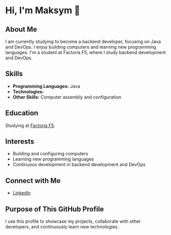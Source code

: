 # Hi, I'm Maksym 👋

## About Me
I am currently studying to become a backend developer, focusing on Java and DevOps. I enjoy building computers and learning new programming languages. I'm a student at Factoría F5, where I study backend development and DevOps.

## Skills
- **Programming Languages:** Java
- **Technologies:** 
- **Other Skills:** Computer assembly and configuration

## Education
Studying at [Factoría F5](https://factoriaf5.org/).

## Interests
- Building and configuring computers
- Learning new programming languages
- Continuous development in backend development and DevOps

## Connect with Me
- [LinkedIn](https://www.linkedin.com/feed/?trk=guest_homepage-basic_google-one-tap-submit)

## Purpose of This GitHub Profile
I use this profile to showcase my projects, collaborate with other developers, and continuously learn new technologies.
